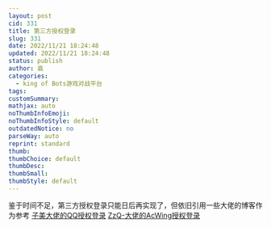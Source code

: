```yaml
---
layout: post
cid: 331
title: 第三方授权登录
slug: 331
date: 2022/11/21 18:24:48
updated: 2022/11/21 18:24:48
status: publish
author: 翕
categories: 
  - king of Bots游戏对战平台
tags: 
customSummary: 
mathjax: auto
noThumbInfoEmoji: 
noThumbInfoStyle: default
outdatedNotice: no
parseWay: auto
reprint: standard
thumb: 
thumbChoice: default
thumbDesc: 
thumbSmall: 
thumbStyle: default
---
```



鉴于时间不足，第三方授权登录只能日后再实现了，但依旧引用一些大佬的博客作为参考
[子美大佬的QQ授权登录](https://www.acwing.com/solution/content/137997/)
[ZzQ-大佬的AcWing授权登录](http://www.zzqahm.top:8090/archives/acwingspringboot%E6%A1%86%E6%9E%B6%E8%AF%BE-acapp%E4%B8%8Eweb%E7%AB%AF%E7%9A%84%E7%AC%AC%E4%B8%89%E6%96%B9%E6%8E%88%E6%9D%83%E7%99%BB%E5%BD%95)